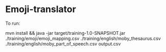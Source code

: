 # Emoji-translator

To run:

mvn install && java -jar target/training-1.0-SNAPSHOT.jar ./training/emoji/emoji_mapping.csv ./training/english/moby_thesaurus.csv ./training/english/moby_part_of_speech.csv output.csv